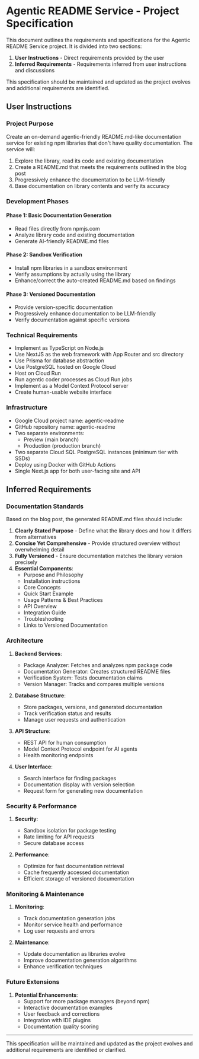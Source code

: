 # Agentic README Service - Project Specification

This document outlines the requirements and specifications for the Agentic README Service project. It is divided into two sections:
1. **User Instructions** - Direct requirements provided by the user
2. **Inferred Requirements** - Requirements inferred from user instructions and discussions

This specification should be maintained and updated as the project evolves and additional requirements are identified.

## User Instructions

### Project Purpose

Create an on-demand agentic-friendly README.md-like documentation service for existing npm libraries that don't have quality documentation. The service will:

1. Explore the library, read its code and existing documentation
2. Create a README.md that meets the requirements outlined in the blog post
3. Progressively enhance the documentation to be LLM-friendly
4. Base documentation on library contents and verify its accuracy

### Development Phases

#### Phase 1: Basic Documentation Generation
- Read files directly from npmjs.com
- Analyze library code and existing documentation
- Generate AI-friendly README.md files

#### Phase 2: Sandbox Verification
- Install npm libraries in a sandbox environment
- Verify assumptions by actually using the library
- Enhance/correct the auto-created README.md based on findings

#### Phase 3: Versioned Documentation
- Provide version-specific documentation
- Progressively enhance documentation to be LLM-friendly
- Verify documentation against specific versions

### Technical Requirements

- Implement as TypeScript on Node.js
- Use NextJS as the web framework with App Router and src directory
- Use Prisma for database abstraction
- Use PostgreSQL hosted on Google Cloud
- Host on Cloud Run
- Run agentic coder processes as Cloud Run jobs
- Implement as a Model Context Protocol server
- Create human-usable website interface

### Infrastructure

- Google Cloud project name: agentic-readme
- GitHub repository name: agentic-readme
- Two separate environments:
  - Preview (main branch)
  - Production (production branch)
- Two separate Cloud SQL PostgreSQL instances (minimum tier with SSDs)
- Deploy using Docker with GitHub Actions
- Single Next.js app for both user-facing site and API

## Inferred Requirements

### Documentation Standards

Based on the blog post, the generated README.md files should include:

1. **Clearly Stated Purpose** - Define what the library does and how it differs from alternatives
2. **Concise Yet Comprehensive** - Provide structured overview without overwhelming detail
3. **Fully Versioned** - Ensure documentation matches the library version precisely
4. **Essential Components**:
   - Purpose and Philosophy
   - Installation instructions
   - Core Concepts
   - Quick Start Example
   - Usage Patterns & Best Practices
   - API Overview
   - Integration Guide
   - Troubleshooting
   - Links to Versioned Documentation

### Architecture

1. **Backend Services**:
   - Package Analyzer: Fetches and analyzes npm package code
   - Documentation Generator: Creates structured README files
   - Verification System: Tests documentation claims
   - Version Manager: Tracks and compares multiple versions

2. **Database Structure**:
   - Store packages, versions, and generated documentation
   - Track verification status and results
   - Manage user requests and authentication

3. **API Structure**:
   - REST API for human consumption
   - Model Context Protocol endpoint for AI agents
   - Health monitoring endpoints

4. **User Interface**:
   - Search interface for finding packages
   - Documentation display with version selection
   - Request form for generating new documentation

### Security & Performance

1. **Security**:
   - Sandbox isolation for package testing
   - Rate limiting for API requests
   - Secure database access

2. **Performance**:
   - Optimize for fast documentation retrieval
   - Cache frequently accessed documentation
   - Efficient storage of versioned documentation

### Monitoring & Maintenance

1. **Monitoring**:
   - Track documentation generation jobs
   - Monitor service health and performance
   - Log user requests and errors

2. **Maintenance**:
   - Update documentation as libraries evolve
   - Improve documentation generation algorithms
   - Enhance verification techniques

### Future Extensions

1. **Potential Enhancements**:
   - Support for more package managers (beyond npm)
   - Interactive documentation examples
   - User feedback and corrections
   - Integration with IDE plugins
   - Documentation quality scoring

---

This specification will be maintained and updated as the project evolves and additional requirements are identified or clarified.